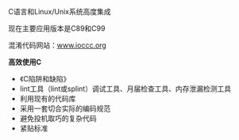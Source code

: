 C语言和Linux/Unix系统高度集成

现在主要应用版本是C89和C99


混淆代码网站：www.ioccc.org

**高效使用C**

+ 《C陷阱和缺陷》
+ lint工具（lint或splint）调试工具、月届检查工具、内存泄漏检测工具
+ 利用现有的代码库
+ 采用一套切合实际的编码规范
+ 避免投机取巧的复杂代码
+ 紧贴标准

